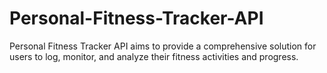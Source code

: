 # Personal-Fitness-Tracker-API
Personal Fitness Tracker API aims to provide a comprehensive solution for users to log, monitor, and analyze their fitness activities and progress.
